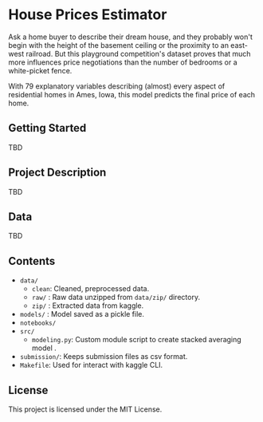 # House Prices Estimator

Ask a home buyer to describe their dream house, and they probably won't begin with the height of the basement ceiling or the proximity to an east-west railroad. But this playground competition's dataset proves that much more influences price negotiations than the number of bedrooms or a white-picket fence.

With 79 explanatory variables describing (almost) every aspect of residential homes in Ames, Iowa, this model predicts the final price of each home.

## Getting Started
TBD
## Project Description
TBD
## Data
TBD
## Contents

* `data/`
  * `clean`: Cleaned, preprocessed data.
  * `raw/` : Raw data unzipped from `data/zip/` directory.
  * `zip/` : Extracted data from kaggle.
* `models/` : Model saved as a pickle file.
* `notebooks/`
* `src/`
    * `modeling.py`: Custom module script to create stacked averaging model .
* `submission/`: Keeps submission files as csv format.
* `Makefile`: Used for interact with kaggle CLI.


## License
This project is licensed under the MIT License.

